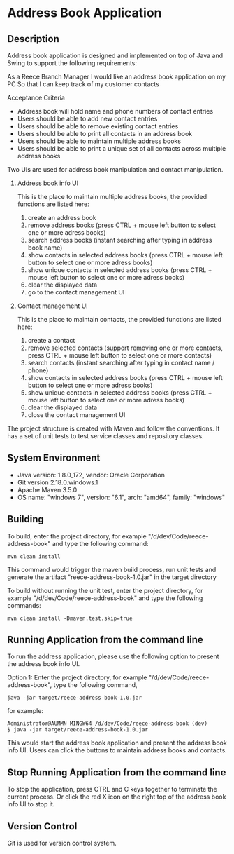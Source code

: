 Address Book Application
===========================================

Description
-----------

Address book application is designed and implemented on top of Java and Swing to support the following requirements:

As a Reece Branch Manager 
I would like an address book application on my PC
So that I can keep track of my customer contacts

Acceptance Criteria
  - Address book will hold name and phone numbers of contact entries
  -	Users should be able to add new contact entries
  -	Users should be able to remove existing contact entries
  -	Users should be able to print all contacts in an address book
  -	Users should be able to maintain multiple address books
  -	Users should be able to print a unique set of all contacts across multiple address books
 

Two UIs are used for address book manipulation and contact manipulation.


1. Address book info UI

   This is the place to maintain multiple address books, the provided functions are listed here:
   
   1) create an address book
   2) remove address books 
        (press CTRL + mouse left button to select one or more adress books)
   3) search address books 
        (instant searching after typing in address book name)
   4) show contacts in selected address books 
        (press CTRL + mouse left button to select one or more adress books)
   5) show unique contacts in selected address books
        (press CTRL + mouse left button to select one or more adress books)
   6) clear the displayed data
   7) go to the contact management UI
   
2. Contact management UI

   This is the place to maintain contacts, the provided functions are listed here:
   
   1) create a contact
   2) remove selected contacts
        (support removing one or more contacts,  press CTRL + mouse left button to select one or more contacts)
   3) search contacts
        (instant searching after typing in contact name / phone)
   4) show contacts in selected address books
        (press CTRL + mouse left button to select one or more adress books)
   5) show unique contacts in selected address books
        (press CTRL + mouse left button to select one or more adress books)
   6) clear the displayed data
   7) close the contact management UI   
       

The project structure is created with Maven and follow the conventions. 
It has a set of unit tests to test service classes and repository classes. 

System Environment
-----------------------------------------------
* Java version: 1.8.0_172, vendor: Oracle Corporation
* Git version 2.18.0.windows.1
* Apache Maven 3.5.0
* OS name: "windows 7", version: "6.1", arch: "amd64", family: "windows"


Building
--------

To build, enter the project directory, for example "/d/dev/Code/reece-address-book" and type the following command:

    mvn clean install

This command would trigger the maven build process, run unit tests and generate the artifact "reece-address-book-1.0.jar" in the target directory

To build without running the unit test, enter the project directory, for example "/d/dev/Code/reece-address-book" and
 type the following commands:

    mvn clean install -Dmaven.test.skip=true


Running Application from the command line
-------------------------------------------

To run the address application, please use the following option to present the address book info UI.

Option 1:
Enter the project directory, for example "/d/dev/Code/reece-address-book", type the following command, 

    java -jar target/reece-address-book-1.0.jar

for example:

    Administrator@AUMMN MINGW64 /d/dev/Code/reece-address-book (dev)
    $ java -jar target/reece-address-book-1.0.jar
    

This would start the address book application and present the address book info UI. 
Users can click the buttons to maintain address books and contacts.


Stop Running Application from the command line
-------------------------------------------

To stop the application,  press CTRL and C keys together to terminate the current process.
Or click the red X icon on the right top of the address book info UI to stop it.


Version Control
-------
Git is used for version control system.




